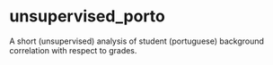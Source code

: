 # unsupervised_porto
A short (unsupervised) analysis of student (portuguese) background correlation with respect to grades.
